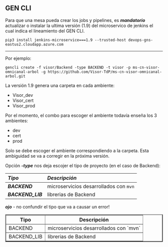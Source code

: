 ## GEN CLI

Para que una mesa pueda crear los jobs y pipelines, es ***mandatorio*** actualizar o instalar la ultima versión (1.9) del microservico de jenkins el cual indica el lineamiento del GEN CLI.

```
pip3 install jenkins-microservice===1.9 --trusted-host devops-gns-eastus2.cloudapp.azure.com
```

---

Por ejemplo:

```
gencli create -f visor/Backend -type BACKEND -t visor -p ms-cn-visor-omnicanal-arbol -g https://github.com/Visor-TdP/ms-cn-visor-omnicanal-arbol.git 
```

La versión 1.9 genera una carpeta en cada ambiente:
 * Visor_dev
 * Visor_cert
 * Visor_prod

Por el momento, el combo para escoger el ambiente todavía enseña los 3 ambientes:
 * dev
 * cert
 * prod

Solo se debe escoger el ambiente correspondiendo a la carpeta.  Esta ambiguidad se va a corregir en la próxima versión.

Opción ***-type*** nos deja escojer el tipo de proyecto (en el caso de Backend):



|*Tipo*           |*Descripción*                         |
|:---             |:---                                  |
|***BACKEND***    |microservicios desarrollados con `mvn`|
|***BACKEND_LIB***|librerias de Backend                  |

***ojo*** - no confundir el tipo que va a causar un error!

<table border="2">
	<tr><th border="2">Tipo</th><th>Descripción</th></tr>
	<tr border="2"><td border="2">BACKEND</td><td>microservicios desarrollados con `mvn`</td></tr>
	<tr><td border="2">BACKEND_LIB</td><td>librerias de Backend</td></tr>
</table>
